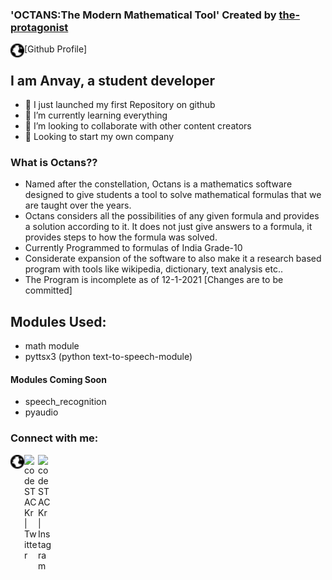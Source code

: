 ### 'OCTANS:The Modern Mathematical Tool' Created by [the-protagonist][website]

[Github Profile][<img align="left" alt="codeSTACKr.com" width="22px" src="https://raw.githubusercontent.com/iconic/open-iconic/master/svg/globe.svg" />](https://github.com/the-protagonist-view)

## I am Anvay, a student developer

- 🔭 I just launched my first Repository on github
- 🌱 I’m currently learning everything 
- 👯 I’m looking to collaborate with other content creators
- 🥅 Looking to start my own company 

### What is Octans??
- Named after the constellation, Octans is a mathematics software designed to give students a tool to solve mathematical formulas that we are taught over the years.
- Octans considers all the possibilities of any given formula and provides a solution according to it. It does not just give answers to a formula, it provides steps to how the formula was solved.
- Currently Programmed to formulas of India Grade-10
- Considerate expansion of the software to also make it a research based program with tools like wikipedia, dictionary, text analysis etc..
- The Program is incomplete as of 12-1-2021 [Changes are to be committed]

## Modules Used:
- math module
- pyttsx3 (python text-to-speech-module)
#### Modules Coming Soon
- speech_recognition
- pyaudio

### Connect with me:

[<img align="left" alt="codeSTACKr.com" width="22px" src="https://raw.githubusercontent.com/iconic/open-iconic/master/svg/globe.svg" />][website]
[<img align="left" alt="codeSTACKr | Twitter" width="22px" src="https://cdn.jsdelivr.net/npm/simple-icons@v3/icons/twitter.svg" />][twitter]
[<img align="left" alt="codeSTACKr | Instagram" width="22px" src="https://cdn.jsdelivr.net/npm/simple-icons@v3/icons/instagram.svg" />][instagram]


<br />

</details>

[website]: https://github.com/the-protagonist-view
[twitter]: https://twitter.com/anvay_arora
[instagram]: https://www.instagram.com/anvay.arora05/
